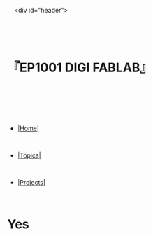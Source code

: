 <!DOCTYPE html>

<html>



<Head>

  <title> CNC</title>

  <link rel="stylesheet" type="text/css" href="../style.css" />



    <div id="header">

​      

​    <h1>『EP1001 DIGI FABLAB』</h1>



​    <nav>

​     <ul class="navlink">

​       <li><a href="../index.html" >|Home|</a></li>

​       <li><a href="../index.html#topic" >|Topics|</a></li>

​       <li><a href="../index.html#project" >|Projects|</a></li>

​      </ul>

   </nav>



  </div>



</Head>



# Yes

